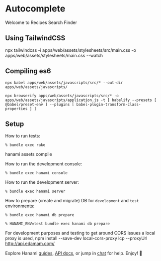 # Autocomplete

Welcome to Recipes Search Finder

## Using TailwindCSS

npx tailwindcss -i apps/web/assets/stylesheets/src/main.css -o apps/web/assets/stylesheets/main.css --watch

## Compiling es6

`npx babel apps/web/assets/javascripts/src/* --out-dir apps/web/assets/javascripts/`

`npx browserify apps/web/assets/javascripts/src/* -o apps/web/assets/javascripts/application.js -t [ babelify --presets [ @babel/preset-env ] --plugins [ babel-plugin-transform-class-properties ] ]`

## Setup

How to run tests:

```
% bundle exec rake
```

hanami assets compile

How to run the development console:

```
% bundle exec hanami console
```

How to run the development server:

```
% bundle exec hanami server
```

How to prepare (create and migrate) DB for `development` and `test` environments:

```
% bundle exec hanami db prepare

% HANAMI_ENV=test bundle exec hanami db prepare
```

For development purposes and testing to get around CORS issues a local proxy is used, npm install --save-dev local-cors-proxy
lcp --proxyUrl http://api.edamam.com/

Explore Hanami [guides](https://guides.hanamirb.org/), [API docs](http://docs.hanamirb.org/1.3.5/), or jump in [chat](http://chat.hanamirb.org) for help. Enjoy! 🌸
